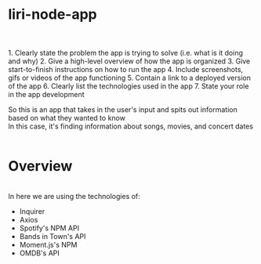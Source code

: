 # liri-node-app

<br>
<br>
1. Clearly state the problem the app is trying to solve (i.e. what is it doing and why)
2. Give a high-level overview of how the app is organized
3. Give start-to-finish instructions on how to run the app
4. Include screenshots, gifs or videos of the app functioning
5. Contain a link to a deployed version of the app
6. Clearly list the technologies used in the app
7. State your role in the app development

So this is an app that takes in the user's input and spits out information based on what they wanted to know
<br>
In this case, it's finding information about songs, movies, and concert dates
<br>
<br>
<h1>Overview</h1>
<br>
In here we are using the technologies of:
<ul>
    <li>Inquirer</li>
    <li>Axios</li>
    <li>Spotify's NPM API</li>
    <li>Bands in Town's API</li>
    <li>Moment.js's NPM</li>
    <li>OMDB's API</li>
</ul>


